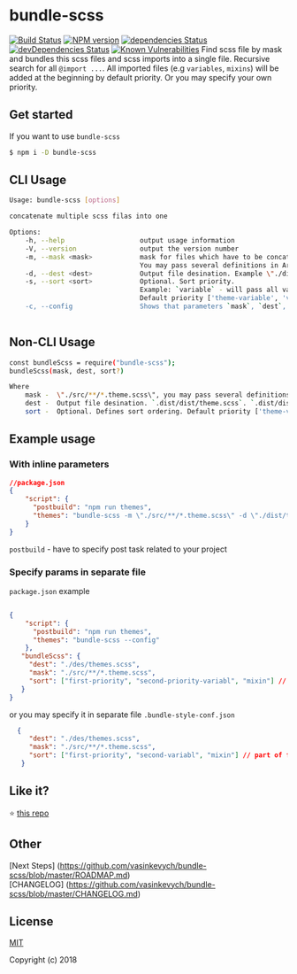 # bundle-scss

[![Build Status](https://travis-ci.org/vasinkevych/bundle-scss.svg?branch=master)](https://travis-ci.org/vasinkevych/bundle-scss)
[![NPM version](http://img.shields.io/npm/v/bundle-scss.svg)](https://www.npmjs.com/package/bundle-scss)
[![dependencies Status](https://david-dm.org/vasinkevych/bundle-scss.svg)](https://david-dm.org/vasinkevych/bundle-scss)
[![devDependencies Status](https://david-dm.org/vasinkevych/bundle-scss/dev-status.svg)](https://david-dm.org/vasinkevych/bundle-scss?type=dev)
[![Known Vulnerabilities](https://snyk.io/test/github/vasinkevych/bundle-scss/badge.svg?targetFile=package.json)](https://snyk.io/test/github/vasinkevych/bundle-scss?targetFile=package.json)
Find scss file by mask and bundles this scss files and scss imports into a single file. Recursive search for all `@import ...`.
All imported files (e.g `variables`, `mixins`) will be added at the beginning by default priority. 
Or you may specify your own priority.

## Get started
If you want to use `bundle-scss`
```sh
$ npm i -D bundle-scss
```
## CLI Usage
```sh
Usage: bundle-scss [options]

concatenate multiple scss filas into one

Options:
    -h, --help                   output usage information
    -V, --version                output the version number
    -m, --mask <mask>            mask for files which have to be concatenate. Example \"./src/**/*.theme.scss\". 
                                 You may pass several definitions in Array  
    -d, --dest <dest>            Output file desination. Example \"./dist/themes.scss\"  
    -s, --sort <sort>            Optional. Sort priority.     
                                 Example: `variable` - will pass all variables files at the beginning
                                 Default priority ['theme-variable', 'variable', 'mixin']"
    -c, --config                 Shows that parameters `mask`, `dest`, `sort`(optional) should be specified in `package-json` or `.bundle-style-conf.json`    
  
```
## Non-CLI Usage
```sh
const bundleScss = require("bundle-scss");
bundleScss(mask, dest, sort?)

Where
    mask -  \"./src/**/*.theme.scss\", you may pass several definitions in Array
    dest -  Output file desination. `.dist/dist/theme.scss`. `.dist/dist/` will be created, if it not exist 
    sort -  Optional. Defines sort ordering. Default priority ['theme-variable', 'variable', 'mixin']"
```
## Example usage

### With inline parameters

```json
//package.json
{
    "script": {
      "postbuild": "npm run themes",
      "themes": "bundle-scss -m \"./src/**/*.theme.scss\" -d \"./dist/themes.scss\""
    }
}
```
`postbuild` - have to specify post task related to your project

### Specify params in separate file
`package.json` example
```json

{
    "script": {
      "postbuild": "npm run themes",
      "themes": "bundle-scss --config"
    },
   "bundleScss": {
     "dest": "./des/themes.scss",
     "mask": "./src/**/*.theme.scss",
     "sort": ["first-priority", "second-priority-variabl", "mixin"] // part of filenames
   }
}
```
or you may specify it in separate file `.bundle-style-conf.json`
```json
  {
     "dest": "./des/themes.scss",
     "mask": "./src/**/*.theme.scss",
     "sort": ["first-priority", "second-variabl", "mixin"] // part of filenames
   }
```
## Like it?

:star: [this repo](https://github.com/vasinkevych/bundle-scss)

## Other

[Next Steps] (https://github.com/vasinkevych/bundle-scss/blob/master/ROADMAP.md)  
[CHANGELOG] (https://github.com/vasinkevych/bundle-scss/blob/master/CHANGELOG.md)  

## License

[MIT](http://opensource.org/licenses/MIT)

Copyright (c) 2018